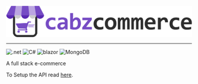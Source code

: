 <p align="center">
<img src="cabzcommerce-logo.png">
</p>

<hr>

![.net](https://img.shields.io/badge/.NET-512BD4?style=for-the-badge&logo=dotnet&logoColor=white)
![C#](https://img.shields.io/badge/C%23-239120?style=for-the-badge&logo=c-sharp&logoColor=white)
![blazor](https://img.shields.io/badge/Blazor-512BD4?style=for-the-badge&logo=Blazor&logoColor=white)
![MongoDB](https://img.shields.io/badge/MongoDB-4EA94B?style=for-the-badge&logo=mongodb&logoColor=white)

A full stack e-commerce

To Setup the API read [here](/documentation/api/setup.md).
